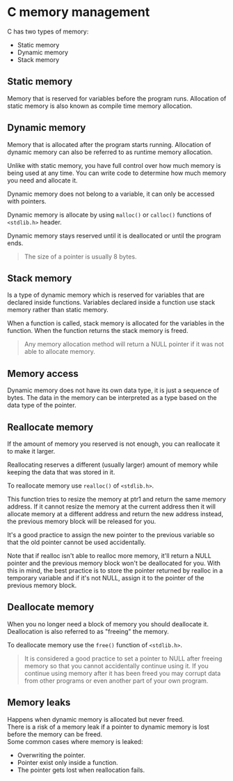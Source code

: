 # C memory management
C has two types of memory:
- Static memory
- Dynamic memory
- Stack memory

## Static memory
Memory that is reserved for variables before the program runs. Allocation 
of static memory is also known as compile time memory allocation.

## Dynamic memory
Memory that is allocated after the program starts running. Allocation of 
dynamic memory can also be referred to as runtime memory allocation.  
  
Unlike with static memory, you have full control over how much memory is 
being used at any time. You can write code to determine how much memory you
need and allocate it.  
  
Dynamic memory does not belong to a variable, it can only be accessed with
pointers.  
  
Dynamic memory is allocate by using `malloc()` or `calloc()` functions of 
`<stdlib.h>` header.  
  
Dynamic memory stays reserved until it is deallocated or until the program
ends.

> The size of a pointer is usually 8 bytes.

## Stack memory
Is a type of dynamic memory which is reserved for variables that are 
declared inside functions. Variables declared inside a function use stack 
memory rather than static memory.  
  
When a function is called, stack memory is allocated for the variables in 
the function. When the function returns the stack memory is freed.


> Any memory allocation method will return a NULL pointer if it was not 
able to allocate memory.

## Memory access
Dynamic memory does not have its own data type, it is just a sequence of 
bytes. The data in the memory can be interpreted as a type based on the 
data type of the pointer.

## Reallocate memory
If the amount of memory you reserved is not enough, you can reallocate it 
to make it larger.  
  
Reallocating reserves a different (usually larger) amount of memory while 
keeping the data that was stored in it.  
  
To reallocate memory use `realloc()` of `<stdlib.h>`.  

This function tries to resize the memory at ptr1 and return the same 
memory address. If it cannot resize the memory at the current address then
it will allocate memory at a different address and return the new address 
instead, the previous memory block will be released for you.  
  
It's a good practice to assign the new pointer to the previous variable 
so that the old pointer cannot be used accidentally.  
  
Note that if realloc isn't able to realloc more memory, it'll return a 
NULL pointer and the previous memory block won't be deallocated for you. 
With this in mind, the best practice is to store the pointer returned by 
realloc in a temporary variable and if it's not NULL, assign it to the 
pointer of the previous memory block.  
  
## Deallocate memory
When you no longer need a block of memory you should deallocate it. 
Deallocation is also referred to as "freeing" the memory.  
  
To deallocate memory use the `free()` function of `<stdlib.h>`.

> It is considered a good practice to set a pointer to NULL after freeing 
memory so that you cannot accidentally continue using it.
> If you continue using memory after it has been freed you may corrupt data
from other programs or even another part of your own program.

## Memory leaks
Happens when dynamic memory is allocated but never freed.  
There is a risk of a memory leak if a pointer to dynamic memory is lost 
before the memory can be freed.  
Some common cases where memory is leaked:
- Overwriting the pointer.
- Pointer exist only inside a function.
- The pointer gets lost when reallocation fails.
